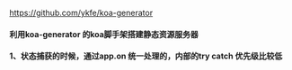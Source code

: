 https://github.com/ykfe/koa-generator

#### 利用koa-generator 的koa脚手架搭建静态资源服务器



#### 1、状态捕获的时候，通过app.on 统一处理的，内部的try catch 优先级比较低